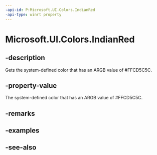 ```yaml
---
-api-id: P:Microsoft.UI.Colors.IndianRed
-api-type: winrt property
---
```


<!-- Property syntax
public Windows.UI.Color IndianRed { get; }
-->

# Microsoft.UI.Colors.IndianRed

## -description

Gets the system-defined color that has an ARGB value of #FFCD5C5C.

## -property-value

The system-defined color that has an ARGB value of #FFCD5C5C.

## -remarks

## -examples

## -see-also
